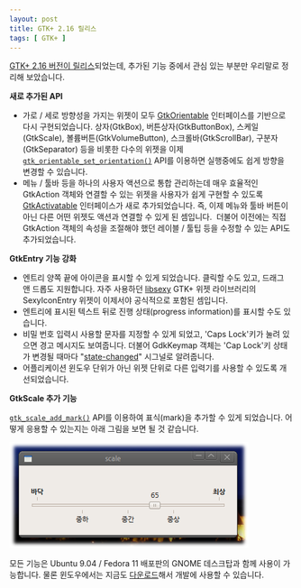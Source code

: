 ```yaml
---
layout: post
title: GTK+ 2.16 릴리스
tags: [ GTK+ ]
---
```


[GTK+ 2.16 버전이 릴리스](http://mail.gnome.org/archives/gtk-devel-list/2009-March/msg00101.html)되었는데, 추가된 기능 중에서 관심 있는 부분만 우리말로 정리해 보았습니다.

**새로 추가된 API**

-   가로 / 세로 방향성을 가지는 위젯이 모두 [GtkOrientable](http://library.gnome.org/devel/gtk/stable/gtk-Orientable.html) 인터페이스를 기반으로 다시 구현되었습니다. <span class="link">상자(GtkBox), 버튼상자(GtkButtonBox), 스케일(GtkScale), 볼륨버튼(GtkVolumeButton), 스크롤바(GtkScrollBar), 구분자(GtkSeparator) 등을 비롯한 다수의 위젯을 이제 </span>[`gtk_orientable_set_orientation()`](http://library.gnome.org/devel/gtk/stable/gtk-Orientable.html#gtk-orientable-set-orientation) API를 이용하면 실행중에도 쉽게 방향을 변경할 수 있습니다.
-   메뉴 / 툴바 등을 하나의 사용자 액션으로 통합 관리하는데 매우 효율적인 GtkAction 객체와 연결할 수 있는 위젯을 사용자가 쉽게 구현할 수 있도록 [GtkActivatable](http://library.gnome.org/devel/gtk/stable/GtkActivatable.html) 인터페이스가 새로 추가되었습니다. 즉, 이제 메뉴와 툴바 버튼이 아닌 다른 어떤 위젯도 액션과 연결할 수 있게 된 셈입니다.  더불어 이전에는 직접 GtkAction 객체의 속성을 조절해야 했던 레이블 / 툴팁 등을 수정할 수 있는 API도 추가되었습니다.

**GtkEntry 기능 강화**

-   엔트리 양쪽 끝에 아이콘을 표시할 수 있게 되었습니다. 클릭할 수도 있고, 드래그 앤 드롭도 지원합니다. 자주 사용하던 [libsexy](http://www.chipx86.com/w/index.php/Libsexy) GTK+ 위젯 라이브러리의 SexyIconEntry 위젯이 이제서야 공식적으로 포함된 셈입니다.
-   엔트리에 표시된 텍스트 뒤로 진행 상태(progress information)를 표시할 수도 있습니다.
-   비밀 번호 입력시 사용할 문자를 지정할 수 있게 되었고, 'Caps Lock'키가 눌려 있으면 경고 메시지도 보여줍니다. 더불어 GdkKeymap 객체는 'Cap Lock'키 상태가 변경될 때마다 "[state-changed](http://library.gnome.org/devel/gdk/stable/gdk-Keyboard-Handling.html#GdkKeymap-state-changed)" 시그널로 알려줍니다.
-   어플리케이션 윈도우 단위가 아닌 위젯 단위로 다른 입력기를 사용할 수 있도록 개선되었습니다.

**GtkScale 추가 기능**

[`gtk_scale_add_mark()`](http://library.gnome.org/devel/gtk/stable/GtkScale.html#gtk-scale-add-mark) API를 이용하여 표식(mark)을 추가할 수 있게 되었습니다. 어떻게 응용할 수 있는지는 아래 그림을 보면 될 것 같습니다.

![](/figures/gtkscale-marks.png)

모든 기능은 Ubuntu 9.04 / Fedora 11 배포판의 GNOME 데스크탑과 함께 사용이 가능합니다. 물론 윈도우에서는 지금도 [다운로드](http://ftp.acc.umu.se/pub/gnome/binaries/win32/gtk+/2.16/)해서 개발에 사용할 수 있습니다.
